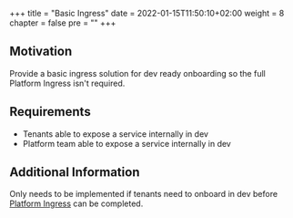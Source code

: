 +++
title = "Basic Ingress"
date = 2022-01-15T11:50:10+02:00
weight = 8
chapter = false
pre = "<b></b>"
+++

## Motivation
Provide a basic ingress solution for dev ready onboarding so the full Platform Ingress isn't required.

## Requirements
* Tenants able to expose a service internally in dev
* Platform team able to expose a service internally in dev


## Additional Information
Only needs to be implemented if tenants need to onboard in dev before [Platform Ingress](../ingress/feature-platform-ingress) can be completed.



